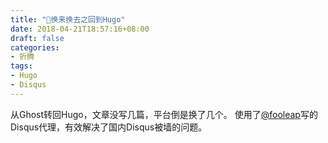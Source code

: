 ```yaml
---
title: "🔧换来换去之回到Hugo"
date: 2018-04-21T18:57:16+08:00
draft: false
categories:
- 折腾
tags:
- Hugo
- Disqus
---
```

<!--more-->
从Ghost转回Hugo，文章没写几篇，平台倒是换了几个。
使用了[@fooleap](https://github.com/fooleap/disqus-php-api)写的Disqus代理，有效解决了国内Disqus被墙的问题。